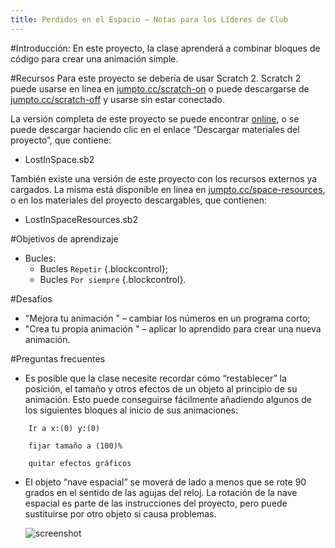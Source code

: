 ```yaml
---
title: Perdidos en el Espacio — Notas para los Líderes de Club
---
```


#Introducción:
En este proyecto, la clase aprenderá a combinar bloques de código para crear una animación simple.

#Recursos
Para este proyecto se debería de usar Scratch 2. Scratch 2 puede usarse en línea en [jumpto.cc/scratch-on](http://jumpto.cc/scratch-on) o puede descargarse de [jumpto.cc/scratch-off](http://jumpto.cc/scratch-off) y usarse sin estar conectado.

La versión completa de este proyecto se puede encontrar <a href="http://scratch.mit.edu/projects/26818098/#editor">online</a>, o se puede descargar haciendo clic en el enlace “Descargar materiales del proyecto”, que contiene:

+ LostInSpace.sb2

También existe una versión de este proyecto con los recursos externos ya cargados. La misma está disponible en línea en [jumpto.cc/space-resources](http://jumpto.cc/space-resources), o en los materiales del proyecto descargables, que contienen:

+ LostInSpaceResources.sb2 

#Objetivos de aprendizaje
+ Bucles:
	+ Bucles `Repetir` {.blockcontrol};
	+ Bucles `Por siempre` {.blockcontrol}.

#Desafíos
+ "Mejora tu animación " – cambiar los números en un programa corto;
+ "Crea tu propia animación " – aplicar lo aprendido para crear una nueva animación.

#Preguntas frecuentes
+ Es posible que la clase necesite recordar cómo “restablecer” la posición, el tamaño y otros efectos de un objeto al principio de su animación. Esto puede conseguirse fácilmente añadiendo algunos de los siguientes bloques al inicio de sus animaciones:

```blocks
	Ir a x:(0) y:(0)
```

```blocks
	fijar tamaño a (100)%
```

```blocks
	quitar efectos gráficos
```

+ El objeto “nave espacial” se moverá de lado a menos que se rote 90 grados en el sentido de las agujas del reloj. La rotación de la nave espacial es parte de las instrucciones del proyecto, pero puede sustituirse por otro objeto si causa problemas.

	![screenshot](space-rotate.png)
